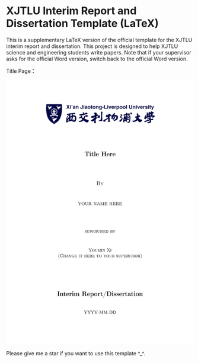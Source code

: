 # XJTLU Interim Report and Dissertation Template (LaTeX)

This is a supplementary LaTeX version of the official template for the XJTLU interim report and dissertation. This project is designed to help XJTLU science and engineering students write papers. Note that if your supervisor asks for the official Word version, switch back to the official Word version.


Title Page：

![Title Page](Title_page.jpg "This is a title page of template")


Please give me a star if you want to use this template ^_^.
